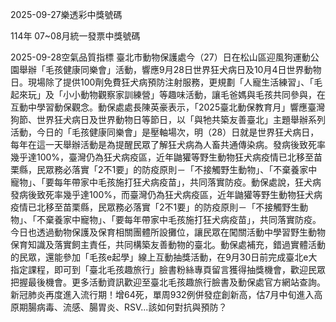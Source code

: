 
2025-09-27樂透彩中獎號碼

                                
114年 07~08月統一發票中獎號碼
                             
2025-09-28空氣品質指標
                              臺北市動物保護處今（27）日在松山區迎風狗運動公園舉辦「毛孩健康同樂會」活動，響應9月28日世界狂犬病日及10月4日世界動物日。現場除了提供100劑免費狂犬病預防注射服務，更規劃「人寵生活練習」、「毛起來玩」及「小小動物觀察家訓練營」等趣味活動，讓毛爸媽與毛孩共同參與，在互動中學習動保觀念。動保處處長陳英豪表示，「2025臺北動保教育月」響應臺灣狗節、世界狂犬病日及世界動物日等節日，以「與牠共築友善臺北」主題舉辦系列活動，今日的「毛孩健康同樂會」是壓軸場次，明（28）日就是世界狂犬病日，每年在這一天舉辦活動是為提醒民眾了解狂犬病為人畜共通傳染病。發病後致死率幾乎達100%，臺灣仍為狂犬病疫區，近年鼬獾等野生動物狂犬病疫情已北移至苗栗縣，民眾務必落實「2不1要」的防疫原則－「不接觸野生動物」、「不棄養家中寵物」、「要每年帶家中毛孩施打狂犬病疫苗」，共同落實防疫。動保處說，狂犬病發病後致死率幾乎達100%，而臺灣仍為狂犬病疫區，近年鼬獾等野生動物狂犬病疫情已北移至苗栗縣，民眾務必落實「2不1要」的防疫原則－「不接觸野生動物」、「不棄養家中寵物」、「要每年帶家中毛孩施打狂犬病疫苗」，共同落實防疫。今日也透過動物保護及保育相關團體所設攤位，讓民眾在闖關活動中學習野生動物保育知識及落實飼主責任，共同構築友善動物的臺北。動保處補充，錯過實體活動的民眾，還能參加「毛孩e起學」線上互動抽獎活動，在9月30日前完成臺北e大指定課程，即可到「臺北毛孩趣旅行」臉書粉絲專頁留言獲得抽獎機會，歡迎民眾把握最後機會。更多活動資訊歡迎至臺北毛孩趣旅行臉書及動保處官方網站查詢。新冠肺炎再度進入流行期！增64死，單周932例併發症創新高，估7月中旬進入高原期腸病毒、流感、腸胃炎、RSV...該如何對抗與預防？